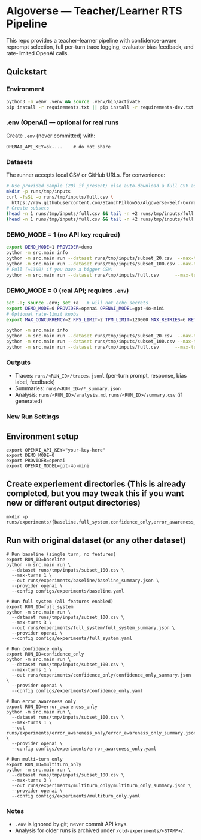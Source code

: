 # Algoverse — Teacher/Learner RTS Pipeline

This repo provides a teacher–learner pipeline with confidence-aware reprompt selection,
full per-turn trace logging, evaluator bias feedback, and rate-limited OpenAI calls.


## Quickstart

### Environment
```bash
python3 -m venv .venv && source .venv/bin/activate
pip install -r requirements.txt || pip install -r requirements-dev.txt
```

### .env (OpenAI) — optional for real runs

Create `.env` (never committed) with:

```
OPENAI_API_KEY=sk-...    # do not share
```

### Datasets

The runner accepts local CSV or GitHub URLs. For convenience:

```bash
# Use provided sample (20) if present; else auto-download a full CSV as needed
mkdir -p runs/tmp/inputs
curl -fsSL -o runs/tmp/inputs/full.csv \
  https://raw.githubusercontent.com/StanchPillow55/Algoverse-Self-Correction-Classification/feat/initial-error-table/data/ground_truth_qna.csv
# Create subsets
(head -n 1 runs/tmp/inputs/full.csv && tail -n +2 runs/tmp/inputs/full.csv | head -n 20) > runs/tmp/inputs/subset_20.csv
(head -n 1 runs/tmp/inputs/full.csv && tail -n +2 runs/tmp/inputs/full.csv | head -n 100) > runs/tmp/inputs/subset_100.csv
```


### DEMO_MODE = 1 (no API key required)

```bash
export DEMO_MODE=1 PROVIDER=demo
python -m src.main info
python -m src.main run --dataset runs/tmp/inputs/subset_20.csv  --max-turns 3 --out runs/tmp/subset_20_summary.json --provider "$PROVIDER"
python -m src.main run --dataset runs/tmp/inputs/subset_100.csv --max-turns 3 --out runs/tmp/subset_100_summary.json --provider "$PROVIDER"
# Full (≈1300) if you have a bigger CSV:
python -m src.main run --dataset runs/tmp/inputs/full.csv      --max-turns 3 --out runs/tmp/full_summary.json       --provider "$PROVIDER"
```

### DEMO_MODE = 0 (real API; requires `.env`)

```bash
set -a; source .env; set +a   # will not echo secrets
export DEMO_MODE=0 PROVIDER=openai OPENAI_MODEL=gpt-4o-mini
# Optional rate-limit knobs
export MAX_CONCURRENCY=2 RPS_LIMIT=2 TPM_LIMIT=120000 MAX_RETRIES=6 RETRIES_ENABLED=1

python -m src.main info
python -m src.main run --dataset runs/tmp/inputs/subset_20.csv  --max-turns 3 --out runs/tmp/subset_20_summary.json  --provider "$PROVIDER"
python -m src.main run --dataset runs/tmp/inputs/subset_100.csv --max-turns 3 --out runs/tmp/subset_100_summary.json --provider "$PROVIDER"
python -m src.main run --dataset runs/tmp/inputs/full.csv      --max-turns 3 --out runs/tmp/full_summary.json       --provider "$PROVIDER"
```


### Outputs

* Traces: `runs/<RUN_ID>/traces.jsonl` (per-turn prompt, response, bias label, feedback)
* Summaries: `runs/<RUN_ID>/*_summary.json`
* Analysis: `runs/<RUN_ID>/analysis.md`, `runs/<RUN_ID>/summary.csv` (if generated)


### New Run Settings
  ## Environment setup
  ```
  export OPENAI_API_KEY="your-key-here"
  export DEMO_MODE=0
  export PROVIDER=openai
  export OPENAI_MODEL=gpt-4o-mini
  ```

  ## Create experiement directories (This is already completed, but you may tweak this if you want new or different output directories)
  ```
  mkdir -p runs/experiments/{baseline,full_system,confidence_only,error_awareness_only,multiturn_only}
  ```

  ## Run with original dataset (or any other dataset)
  ```
  # Run baseline (single turn, no features)
  export RUN_ID=baseline
  python -m src.main run \
    --dataset runs/tmp/inputs/subset_100.csv \
    --max-turns 1 \
    --out runs/experiments/baseline/baseline_summary.json \
    --provider openai \
    --config configs/experiments/baseline.yaml

  # Run full system (all features enabled)
  export RUN_ID=full_system
  python -m src.main run \
    --dataset runs/tmp/inputs/subset_100.csv \
    --max-turns 3 \
    --out runs/experiments/full_system/full_system_summary.json \
    --provider openai \
    --config configs/experiments/full_system.yaml

  # Run confidence only
  export RUN_ID=confidence_only
  python -m src.main run \
    --dataset runs/tmp/inputs/subset_100.csv \
    --max-turns 1 \
    --out runs/experiments/confidence_only/confidence_only_summary.json \
    --provider openai \
    --config configs/experiments/confidence_only.yaml

  # Run error awareness only
  export RUN_ID=error_awareness_only
  python -m src.main run \
    --dataset runs/tmp/inputs/subset_100.csv \
    --max-turns 1 \
    --out runs/experiments/error_awareness_only/error_awareness_only_summary.json \
    --provider openai \
    --config configs/experiments/error_awareness_only.yaml

  # Run multi-turn only
  export RUN_ID=multiturn_only
  python -m src.main run \
    --dataset runs/tmp/inputs/subset_100.csv \
    --max-turns 3 \
    --out runs/experiments/multiturn_only/multiturn_only_summary.json \
    --provider openai \
    --config configs/experiments/multiturn_only.yaml
  ```

### Notes

* `.env` is ignored by git; never commit API keys.
* Analysis for older runs is archived under `/old-experiments/<STAMP>/`.

